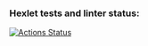 ### Hexlet tests and linter status:
[![Actions Status](https://github.com/mgrrtt/backend-project-lvl3/workflows/hexlet-check/badge.svg)](https://github.com/mgrrtt/backend-project-lvl3/actions)